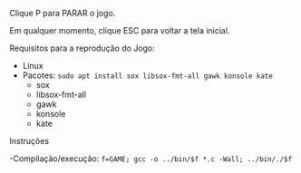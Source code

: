 
Clique P para PARAR o jogo.

Em qualquer momento, clique ESC para voltar a tela inicial.


Requisitos para a reprodução do Jogo:

- Linux
- Pacotes: `sudo apt install sox libsox-fmt-all gawk konsole kate` 
    - sox
    - libsox-fmt-all
    - gawk
    - konsole
    - kate
    
Instruções 

-Compilação/execução:
  `f=GAME; gcc -o ../bin/$f *.c -Wall; ../bin/./$f`
